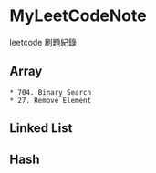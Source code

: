 # MyLeetCodeNote
leetcode 刷題紀錄

## Array
    * 704. Binary Search
    * 27. Remove Element
## Linked List
## Hash